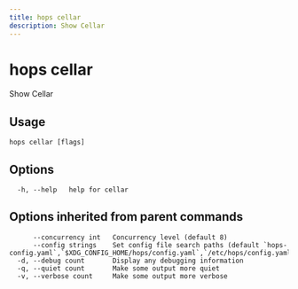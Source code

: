 ```yaml
---
title: hops cellar
description: Show Cellar
---
```


<!--
This documentation is auto generated by a script.
Please do not edit this file directly.
-->

<!-- markdownlint-disable-next-line single-title -->
# hops cellar

Show Cellar

## Usage

```plaintext
hops cellar [flags]
```

## Options

```plaintext
  -h, --help   help for cellar
```

## Options inherited from parent commands

```plaintext
      --concurrency int   Concurrency level (default 8)
      --config strings    Set config file search paths (default `hops-config.yaml`,`$XDG_CONFIG_HOME/hops/config.yaml`,`/etc/hops/config.yaml`)
  -d, --debug count       Display any debugging information
  -q, --quiet count       Make some output more quiet
  -v, --verbose count     Make some output more verbose
```

